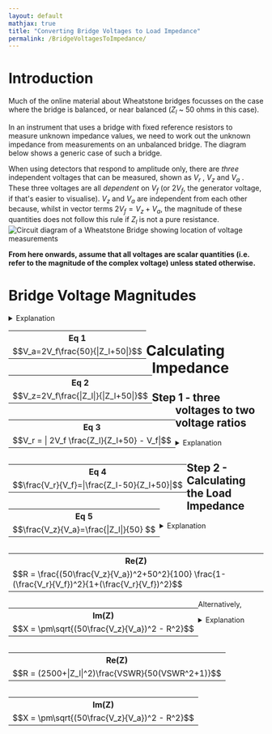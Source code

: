 ```yaml
---
layout: default
mathjax: true
title: "Converting Bridge Voltages to Load Impedance"
permalink: /BridgeVoltagesToImpedance/
---
```

# Introduction
Much of the online material about Wheatstone bridges focusses on the case where the bridge is balanced, or near balanced ($Z_l$ ~ 50 ohms in this case). 

In an instrument that uses a bridge with fixed reference resistors to measure unknown impedance values, we need to work out the unknown impedance from measurements on an unbalanced bridge. The diagram below shows a generic case of such a bridge. 

When using detectors that respond to amplitude only, there are *three* independent voltages that can be measured, shown as $V_r$ , $V_z$  and $V_a$ . These three voltages are all *dependent* on $V_f$ (or $2V_f$, the generator voltage, if that's easier to visualise). $V_z$ and $V_a$ are independent from each other because, whilst in vector terms $2V_f = V_z + V_a$, the magnitude of these quantities does not follow this rule if $Z_l$ is not a pure resistance. 
![Circuit diagram of a Wheatstone Bridge showing location of voltage measurements](https://g1ojs.github.io/G1OJS-MR300-SARK100-Firmware/assets/img/Generic%20Wheatstone%20Bridge.png)

**From here onwards, assume that all voltages are scalar quantities (i.e. refer to the magnitude of the complex voltage) unless stated otherwise.**

# Bridge Voltage Magnitudes
<details>
<summary>Explanation</summary>
<p>We can calculate the expected magnitude of these voltages as follows.</p>
<p>$V_a$ and $V_z$ are voltages across the two impedances of a simple potential divider, albeit with one of the impedances potentially complex.</p>
<p>If, for example, $2V_f$ is 1.0, the magnitude of the current flowing through the load and upper resistor 
will be $\frac{1}{|Z_l+50|}$ </p>

<p>Multiplying this by 50 for the upper resistor and 
and $|Z_L|$ for the unknown load gives the magnitude of the voltages 
relative to $2V_f$ . Hence,</p>
   
$$V_a=2V_f\frac{50}{|Z_l+50|}$$

<p>and</p> 

$$V_z=2V_f\frac{|Z_l|}{|Z_l+50|}$$

<p>To get at $V_r$ we simply note that in *vector* terms, $V_r = V_f - V_z$ , and the magnitude $V_r$ is then $|V_f - V_z|$ .</p>

<p>On the left of the bridge we have $V_f$, and on the right we use potential divider maths again to get the midpoint voltage.</p> 
<p>Then, with complex-valued calculations inside the |mod| bars, we have</p>

$$V_r = | 2V_f \frac{Z_l}{Z_l+50} - V_f|$$

<p>so our three equations are:</p>
</details>
<div style='float:left'>
<table>
   <tr>
      <th>Eq 1</th>
   </tr>
   <tr>
      <td>$$V_a=2V_f\frac{50}{|Z_l+50|}$$</td>
   </tr>
</table>
</div>
<div  style='float:left'>
<table>
   <tr>
      <th>Eq 2</th>
   </tr>
   <tr>
      <td>$$V_z=2V_f\frac{|Z_l|}{|Z_l+50|}$$</td>
   </tr>
</table>
</div>

<div  style='float:left'>
<table>
   <tr>
      <th>Eq 3</th>
   </tr>
   <tr>
    <td>$$V_r = | 2V_f \frac{Z_l}{Z_l+50} - V_f|$$</td>
   </tr>
</table>
</div>

# Calculating Impedance
## Step 1 - three voltages to two voltage ratios
<details>
<summary>Explanation</summary>
<p>Looking at equations 1 and 2, we can see that they have the same denominator, and both share the multiplier $2V_f$ , so dividing one equation by the other will get rid of these quantities and leave us with $\frac{V_z}{V_a}=\frac{|Z_l|}{50}$ which gives us the magnitude of the unknown impedance. </p>

<p>To get the complex impedance, we need an equation that contains it directly rather than inside |mod| bars. If we look again at the equation for $V_r$ above, we can rearrange to get a single fraction as follows:</p>

$$\frac{V_r}{V_f} = | 2 \frac{Z_l}{Z_l+50} - 1 | = | \frac{2Z_l - (Z_l+50)}{Z_l+50}| = |\frac{Z_l-50}{Z_l+50}| $$

<p>So we have:</p>

</details>

<div  style='float:left'>
<table>
   <tr>
      <th>Eq 4</th>
   </tr>
   <tr>
      <td>$$\frac{V_r}{V_f}=|\frac{Z_l-50}{Z_l+50}|$$</td>
   </tr>
</table>
</div>

<div  style='float:left'>
<table>
   <tr>
      <th>Eq 5</th>
   </tr>
   <tr>
      <td>$$\frac{V_z}{V_a}=\frac{|Z_l|}{50} $$</td>
   </tr>
</table>
</div>

## Step 2 - Calculating the Load Impedance 
<details>
<summary>Explanation</summary>
   
<p>The RHS of Eq4 with $Z_l = R+jX$ is </p>

$$|\frac{R-50+jX}{R+50+jX}|$$</td>

Squaring the modulus $|a+jb|$ gives $a^2+b^2$, so squaring top and bottom of the equation above gives

<div  style='float:left'>
<table>
   <tr>
      <th>Eq6</th>
   </tr>
   <tr>
      <td>$$\frac{(R-50)^2+X^2}{(R+50)^2+X^2}=\frac{R^2-100R+2500+X^2}{(R^2+100R+2500+X^2}$$</td>
   </tr>
</table>
</div>

<p>Which can be solved to give</p>

$$R = \frac{|Z_l|^2+50^2}{100}\frac{1-(\frac{V_r}{V_f})^2}{1+(\frac{V_r}{V_f})^2}$$

<p>Now that we know $R$ as well as $|Z_l|$, we can use $X=\sqrt(|Z_l|^2-R^2)$ to get the complex impedance and VSWR.</p>

<p>We can rewrite these equations to use the bridge voltages directly:</p>

</details>

<div  style='float:left'>
<table>
   <tr>
      <th>Re(Z)</th>
   </tr>
   <tr>
      <td>$$R = \frac{(50\frac{V_z}{V_a})^2+50^2}{100}  \frac{1-(\frac{V_r}{V_f})^2}{1+(\frac{V_r}{V_f})^2}$$</td>
   </tr>
</table>
</div>

<div  style='float:left'>
<table>
   <tr>
      <th>Im(Z)</th>
   </tr>
   <tr>
      <td>$$X = \pm\sqrt{(50\frac{V_z}{V_a})^2 - R^2}$$</td>
   </tr>
</table>
</div>

Alternatively, 
<details>
<summary>Explanation</summary>
<p>Note that the RHS of Eq4 is the magnitude of the reflection coefficient, or $\rho$</p>

<p>So Eq6 from above is </p>
$$\frac{|Z_l|^2+50^2-100R}{|Z_l|^2+50^2+100R}=\rho^2$$

<p>$\rho$ is related to VSWR by $\rho=\frac{VSWR-1}{VSWR+1}$ so$\rho^2$ is 
   
$$\frac{(VSWR^2+1)-2VSWR}{(VSWR^2+1)+2VSWR} = \frac{|Z_l|^2+2500-100R}{|Z_l|^2+2500+100R}$$ </p>

<p>Which can be rearranged to give</p>
</details>

<div  style='float:left'>
<table>
   <tr>
      <th>Re(Z)</th>
   </tr>
   <tr>
      <td>$$R = (2500+|Z_l|^2)\frac{VSWR}{50(VSWR^2+1)}$$</td>
   </tr>
</table>
</div>

<div  style='float:left'>
<table>
   <tr>
      <th>Im(Z)</th>
   </tr>
   <tr>
      <td>$$X = \pm\sqrt{(50\frac{V_z}{V_a})^2 - R^2}$$</td>
   </tr>
</table>
</div>
